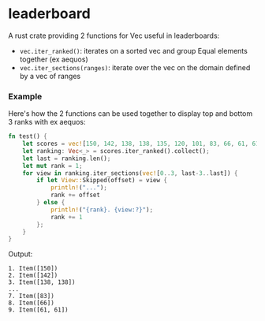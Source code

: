 # leaderboard
A rust crate providing 2 functions for Vec useful in leaderboards: 
 - `vec.iter_ranked()`: iterates on a sorted vec and group Equal elements together (ex aequos)
 - `vec.iter_sections(ranges)`: iterate over the vec on the domain defined by a vec of ranges

### Example
Here's how the 2 functions can be used together to display top and bottom 3 ranks with ex aequos:
```rust
fn test() {
    let scores = vec![150, 142, 138, 138, 135, 120, 101, 83, 66, 61, 61];
    let ranking: Vec<_> = scores.iter_ranked().collect();
    let last = ranking.len();
    let mut rank = 1;
    for view in ranking.iter_sections(vec![0..3, last-3..last]) {
        if let View::Skipped(offset) = view {
            println!("...");
            rank += offset
        } else {
            println!("{rank}. {view:?}");
            rank += 1
        };
    }
}

```

Output:
```
1. Item([150])
2. Item([142])
3. Item([138, 138])
...
7. Item([83])
8. Item([66])
9. Item([61, 61])
```